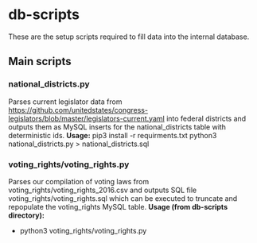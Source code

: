 # db-scripts
These are the setup scripts required to fill data into the internal database.

## Main scripts
### national_districts.py
Parses current legislator data from https://github.com/unitedstates/congress-legislators/blob/master/legislators-current.yaml into federal districts and outputs them as MySQL inserts for the national_districts table with deterministic ids.
**Usage:**
pip3 install -r requirments.txt
python3 national_districts.py > national_districts.sql
### voting_rights/voting_rights.py
Parses our compilation of voting laws from voting_rights/voting_rights_2016.csv and outputs SQL file voting_rights/voting_rights.sql which can be executed to truncate and repopulate the voting_rights MySQL table.
**Usage (from db-scripts directory):**
* python3 voting_rights/voting_rights.py